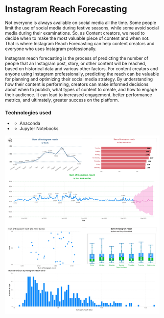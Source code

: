 # Instagram Reach Forecasting

Not everyone is always available on social media all the time. 
Some people limit the use of social media during festive seasons, while some avoid social media during their examinations. 
So, as Content creators, we need to decide when to make the most valuable piece of content and when not. 
That is where Instagram Reach Forecasting can help content creators and everyone who uses Instagram professionally.


Instagram reach forecasting is the process of predicting the number of people that an Instagram post, story, or other content will be reached, based on historical data and various other factors.
For content creators and anyone using Instagram professionally, predicting the reach can be valuable for planning and optimizing their social media strategy. 
By understanding how their content is performing, creators can make informed decisions about when to publish, what types of content to create, and how to engage their audience. 
It can lead to increased engagement, better performance metrics, and ultimately, greater success on the platform.

### Technologies used
* - Anaconda
* - Jupyter Notebooks

![instagram reach forecasting](instagram_reach_forecasting_powerbi.png)
